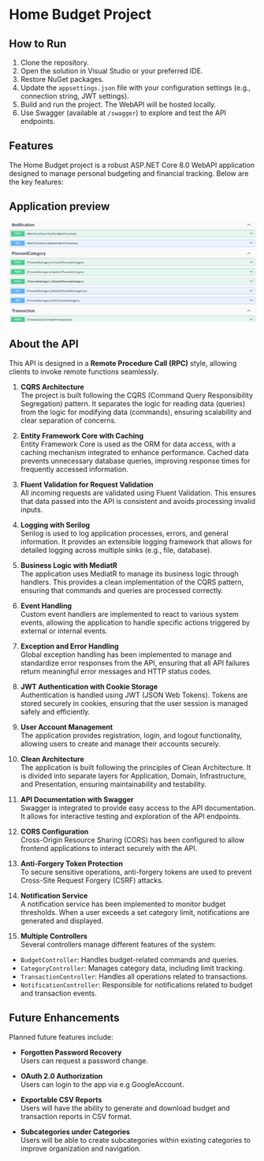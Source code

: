 # Home Budget Project

## How to Run
1. Clone the repository.
2. Open the solution in Visual Studio or your preferred IDE.
3. Restore NuGet packages.
4. Update the `appsettings.json` file with your configuration settings (e.g., connection string, JWT settings).
5. Build and run the project. The WebAPI will be hosted locally.
6. Use Swagger (available at `/swagger`) to explore and test the API endpoints.

## Features
The Home Budget project is a robust ASP.NET Core 8.0 WebAPI application designed to manage personal budgeting and financial tracking. Below are the key features:

## Application preview
![alt text](image.png)
## About the API
This API is designed in a **Remote Procedure Call (RPC)** style, allowing clients to invoke remote functions seamlessly. 


1. **CQRS Architecture**  
   The project is built following the CQRS (Command Query Responsibility Segregation) pattern. It separates the logic for reading data (queries) from the logic for modifying data (commands), ensuring scalability and clear separation of concerns.

2. **Entity Framework Core with Caching**  
   Entity Framework Core is used as the ORM for data access, with a caching mechanism integrated to enhance performance. Cached data prevents unnecessary database queries, improving response times for frequently accessed information.

3. **Fluent Validation for Request Validation**  
   All incoming requests are validated using Fluent Validation. This ensures that data passed into the API is consistent and avoids processing invalid inputs.

4. **Logging with Serilog**  
   Serilog is used to log application processes, errors, and general information. It provides an extensible logging framework that allows for detailed logging across multiple sinks (e.g., file, database).

5. **Business Logic with MediatR**  
   The application uses MediatR to manage its business logic through handlers. This provides a clean implementation of the CQRS pattern, ensuring that commands and queries are processed correctly.

6. **Event Handling**  
   Custom event handlers are implemented to react to various system events, allowing the application to handle specific actions triggered by external or internal events.

7. **Exception and Error Handling**  
   Global exception handling has been implemented to manage and standardize error responses from the API, ensuring that all API failures return meaningful error messages and HTTP status codes.

8. **JWT Authentication with Cookie Storage**  
   Authentication is handled using JWT (JSON Web Tokens). Tokens are stored securely in cookies, ensuring that the user session is managed safely and efficiently.

9. **User Account Management**  
   The application provides registration, login, and logout functionality, allowing users to create and manage their accounts securely.

10. **Clean Architecture**  
    The application is built following the principles of Clean Architecture. It is divided into separate layers for Application, Domain, Infrastructure, and Presentation, ensuring maintainability and testability.

11. **API Documentation with Swagger**  
    Swagger is integrated to provide easy access to the API documentation. It allows for interactive testing and exploration of the API endpoints.

12. **CORS Configuration**  
    Cross-Origin Resource Sharing (CORS) has been configured to allow frontend applications to interact securely with the API.

13. **Anti-Forgery Token Protection**  
    To secure sensitive operations, anti-forgery tokens are used to prevent Cross-Site Request Forgery (CSRF) attacks.

14. **Notification Service**  
    A notification service has been implemented to monitor budget thresholds. When a user exceeds a set category limit, notifications are generated and displayed.

15. **Multiple Controllers**  
    Several controllers manage different features of the system:
   - `BudgetController`: Handles budget-related commands and queries.
   - `CategoryController`: Manages category data, including limit tracking.
   - `TransactionController`: Handles all operations related to transactions.
   - `NotificationController`: Responsible for notifications related to budget and transaction events.

## Future Enhancements
Planned future features include:

- **Forgotten Password Recovery**  
   Users can request a password change.

- **OAuth 2.0 Authorization**  
   Users can login to the app via e.g GoogleAccount.

- **Exportable CSV Reports**  
   Users will have the ability to generate and download budget and transaction reports in CSV format.

- **Subcategories under Categories**  
   Users will be able to create subcategories within existing categories to improve organization and navigation.